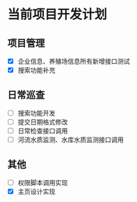 # 当前项目开发计划

## 项目管理

- [X] 企业信息、养殖场信息所有新增接口测试
- [X] 搜索功能补充

## 日常巡查

- [ ] 搜索功能开发
- [ ] 提交日期格式修改
- [ ] 日常检查接口调用
- [ ] 河流水质监测、水库水质监测接口调用

## 其他

- [ ] 权限脚本调用实现
- [X] 主页设计实现